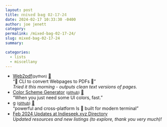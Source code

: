 ```yaml
---
layout: post
title: 𝕞𝕚𝕩𝕖𝕕 𝕓𝕒𝕘 𝟘𝟚-𝟙𝟟-𝟚𝟜
date: 2024-02-17 10:33:30 -0400
author: joe jenett
category: 
permalink: /mixed-bag-02-17-24/
slug: mixed-bag-02-17-24
summary: 

categories:
  - lists
  - miscellany
---
```

<ul class="links">
	<li><a title="GitHub - dvcoolarun/web2pdf" href="https://github.com/dvcoolarun/web2pdf">Web2pdf</a><small>(python)</small> <a href="https://pinboard.in/u:dmedme">📌</a><br>“🔄 CLI to convert Webpages to PDFs 🚀”<br><em>Tried it this morning - outputs clean text versions of pages.</em></li>
	<li><a title="Color Scheme Generator" href="https://adevade.github.io/color-scheme-generator/">Color Scheme Generator</a> <small>(<a href="https://github.com/adevade/color-scheme-generator">github</a>)</small> <a href="https://pinboard.in/u:icco">📌</a><br>“When you just need some UI colors, fast.”</li>
	<li><a title="g - powerful and cross-platform ls" href="https://g.equationzhao.space/">g</a> <small>(<a href="https://github.com/Equationzhao/g">github</a>)</small> <a href="https://pinboard.in/u:f440">📌</a><br>“powerful and cross-platform ls 🌈 built for modern terminal”</li>
	<li><a title="Indieseek.xyz Indie Web Directory" href="https://indieseek.xyz/2024/02/12/feb-2024-updates-at-indieseek-xyz-directory/">Feb 2024 Updates at Indieseek.xyz Directory</a><br><em>Updated resources and new listings (to explore, thank you very much)!</em></li>
</ul>
<a style="display:none;" href="https://brid.gy/publish/mastodon"><small>(cross-posted to mastodon)</small></a>